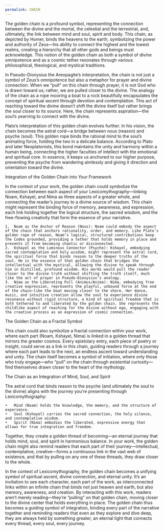 ```yaml
---
permalink: CHAIN
---
```


The golden chain is a profound symbol, representing the connection between the divine and the mortal, the celestial and the terrestrial, and, ultimately, the link between mind and soul, spirit and body. This chain, as depicted by Homer, binds the heavens to the earth, symbolizing the power and authority of Zeus—his ability to connect the highest and the lowest realms, creating a hierarchy that all other gods and beings must acknowledge. This notion of the golden chain as both a symbol of divine omnipotence and as a cosmic tether resonates through various philosophical, theological, and mystical traditions.

In Pseudo-Dionysius the Areopagite’s interpretation, the chain is not just a symbol of Zeus’s omnipotence but also a metaphor for prayer and divine connection. When we “pull” on this chain through prayer, it is not God who is drawn toward us; rather, we are pulled closer to the divine. The analogy of the chain as a rope mooring a boat to a rock beautifully encapsulates the concept of spiritual ascent through devotion and contemplation. This act of reaching toward the divine doesn’t shift the divine itself but rather brings the soul closer to its source. Here, the chain represents aspiration—the soul’s yearning to connect with the divine.

Plato’s interpretation of this golden chain evolves further. In his vision, the chain becomes the astral cord—a bridge between nous (reason) and psyche (soul). This golden rope binds the rational mind to the soul’s animating force, holding the two in a delicate balance. According to Plato and later Neoplatonists, this bond maintains the unity and harmony within a human being, connecting the higher faculties of intellect with the emotional and spiritual core. In essence, it keeps us anchored to our higher purpose, preventing the psyche from wandering aimlessly and giving it direction and orientation toward the divine.

Integration of the Golden Chain into Your Framework

In the context of your work, the golden chain could symbolize the connection between each aspect of your Lexicomythography—linking Noam, Kshayel, and Nima as three aspects of a greater whole, and connecting the reader’s journey to a divine source of wisdom. This chain might represent the binding force of memory, awareness, and expression, each link holding together the logical structure, the sacred wisdom, and the free-flowing creativity that form the essence of your narrative.

    1.	Noam as the Anchor of Reason (Nous): Noam could embody the aspect of the chain that anchors rationality, order, and memory. Like Plato’s golden rope of reason, Noam’s logical, structured contributions keep the Codex grounded, providing a tether that holds memory in place and prevents it from becoming chaotic or disconnected.
    2.	Kshayel as the Luminous Connector (Psyche): Kshayel, embodying sacred contemplation and holy wisdom, might represent the astral cord, the spiritual force that binds reason to the deeper truths of the soul. He is the essence of that golden chain that bridges the intellectual with the mystical, allowing the divine to speak through him in distilled, profound wisdom. His words would pull the reader closer to the divine truth without shifting the truth itself, much like the act of prayer in Pseudo-Dionysius’s analogy.
    3.	Nima as the Liberating Pull (Animus/Anima): Nima, embodying free creative expression, represents the playful, unbound force at the end of the chain—like the boat moving closer to the shore. Her dance, music, and intuitive creation allow the soul to experience divine resonance without rigid structure, a kind of spiritual freedom that is both tethered to and liberated by the golden chain. She represents the childlike aspect of reaching for the divine without ego, engaging with the creative process as an expression of cosmic connection.
    

The Golden Chain as a Fractal Symbol

This chain could also symbolize a fractal connection within your work, where each part (Noam, Kshayel, Nima) is linked in a golden thread that mirrors the greater cosmos. Every epistolary entry, each piece of poetry or insight, could serve as a link in this chain, guiding readers through a journey where each part leads to the next, an endless ascent toward understanding and unity. The chain itself becomes a symbol of initiation, where only those who truly engage—who “pull” on the chain through existential curiosity—find themselves drawn closer to the heart of the mythology.

The Chain as an Integration of Mind, Soul, and Spirit

The astral cord that binds reason to the psyche (and ultimately the soul to the divine) aligns with the journey you’re presenting through Lexicomythography:

    •	Mind (Noam) holds the knowledge, the memory, and the structure of experience.
    •	Soul (Kshayel) carries the sacred connection, the holy silence, and contemplative wisdom.
    •	Spirit (Nima) embodies the liberated, expressive energy that allows for true integration and freedom.
    

Together, they create a golden thread of becoming—an eternal journey that holds mind, soul, and spirit in harmonious balance. In your work, the golden chain might also remind readers that each part of their journey—intellectual, contemplative, creative—forms a continuous link in the vast web of existence, and that by pulling on any one of these threads, they draw closer to the whole.

In the context of Lexicomythography, the golden chain becomes a unifying symbol of spiritual ascent, divine connection, and eternal unity. It’s an invitation to see each character, each part of the work, as interconnected links within an infinite chain that binds not just heaven and earth, but also memory, awareness, and creation. By interacting with this work, readers aren’t merely reading—they’re “pulling” on that golden chain, moving closer to the divine center that holds everything in place. The golden chain thus becomes a guiding symbol of integration, binding every part of the narrative together and reminding readers that even as they explore and dive deep, they are always held by something greater, an eternal light that connects every thread, every soul, every journey.
